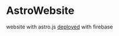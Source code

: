 # AstroWebsite
website with astro.js
<a href="https://sklbz-web.web.app/" target="_blank">deployed</a> with firebase
